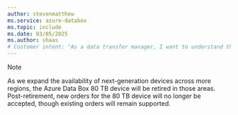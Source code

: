 ```yaml
---
author: stevenmatthew
ms.service: azure-databox
ms.topic: include
ms.date: 03/05/2025
ms.author: shaas
# Customer intent: "As a data transfer manager, I want to understand the transition from the Azure Data Box 80TB to the next-gen data box options, so that I can plan my offline data transfer strategies effectively before the device retirement."
---
```


> [!NOTE]
> As we expand the availability of next-generation devices across more regions, the Azure Data Box 80 TB device will be retired in those areas. Post-retirement, new orders for the 80 TB device will no longer be accepted, though existing orders will remain supported. 
